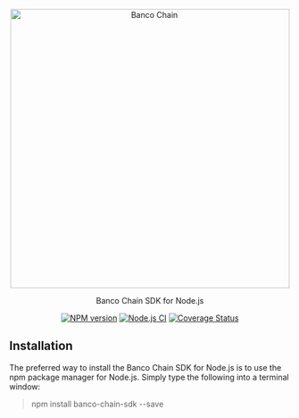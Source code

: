 <p align="center">
  <a href="https://www.banco.sg">
    <img alt="Banco Chain" src="https://static.bancochain.com/banco_chain_horizontal.png" width="500" />
  </a>
</p>

<p align="center">
  Banco Chain SDK for Node.js
</p>

<p align="center">
  <a href="https://npmjs.org/package/banco-chain-sdk"><img alt="NPM version" src="https://img.shields.io/npm/v/banco-chain-sdk.svg?style=flat" /></a>
  <a href="https://github.com/RABC-Group/banco-chain-sdk-nodejs/actions/workflows/node.yml"><img alt="Node.js CI" src="https://github.com/RABC-Group/banco-chain-sdk-nodejs/actions/workflows/node.yml/badge.svg" /></a>
  <a href="https://coveralls.io/github/github/RABC-Group/banco-chain-sdk-nodejs?branch=master"><img alt="Coverage Status" src="https://coveralls.io/repos/github/RABC-Group/banco-chain-sdk-nodejs/badge.svg?branch=master" /></a>
</p>

## Installation

The preferred way to install the Banco Chain SDK for Node.js is to use the npm package manager for Node.js. Simply type the following into a terminal window:

> npm install banco-chain-sdk --save

